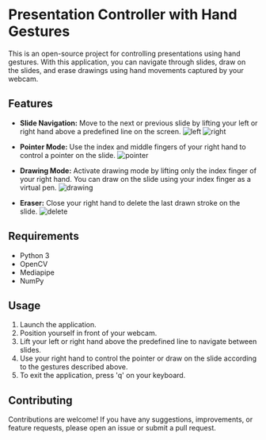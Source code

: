 # Presentation Controller with Hand Gestures

This is an open-source project for controlling presentations using hand gestures. With this application, you can navigate through slides, draw on the slides, and erase drawings using hand movements captured by your webcam.

## Features

- **Slide Navigation:** Move to the next or previous slide by lifting your left or right hand above a predefined line on the screen.
![left](https://github.com/T-adnane/presentation-controller/assets/115072337/de2a645a-2e4c-4fa6-8382-ecbc50512ad7)
![right](https://github.com/T-adnane/presentation-controller/assets/115072337/672cccea-1929-42b5-8e25-070eb1c7cc3a)

- **Pointer Mode:** Use the index and middle fingers of your right hand to control a pointer on the slide.
![pointer](https://github.com/T-adnane/presentation-controller/assets/115072337/04dc6674-4bb5-4440-8f2c-e9026a119d11)

- **Drawing Mode:** Activate drawing mode by lifting only the index finger of your right hand. You can draw on the slide using your index finger as a virtual pen.
![drawing](https://github.com/T-adnane/presentation-controller/assets/115072337/fd97b3ec-f230-4b0d-8818-26cbf66bfc64)

- **Eraser:** Close your right hand to delete the last drawn stroke on the slide.
![delete](https://github.com/T-adnane/presentation-controller/assets/115072337/bca020fb-7b48-4381-96bc-7dab55bcf984)

  
## Requirements

- Python 3
- OpenCV
- Mediapipe
- NumPy

## Usage

1. Launch the application.
2. Position yourself in front of your webcam.
3. Lift your left or right hand above the predefined line to navigate between slides.
4. Use your right hand to control the pointer or draw on the slide according to the gestures described above.
5. To exit the application, press 'q' on your keyboard.

## Contributing

Contributions are welcome! If you have any suggestions, improvements, or feature requests, please open an issue or submit a pull request.
